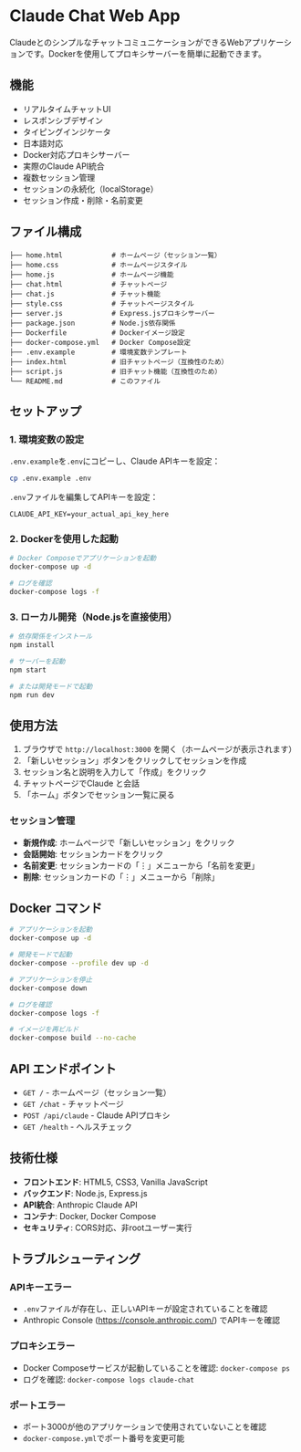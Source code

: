 # Claude Chat Web App

ClaudeとのシンプルなチャットコミュニケーションができるWebアプリケーションです。Dockerを使用してプロキシサーバーを簡単に起動できます。

## 機能

- リアルタイムチャットUI
- レスポンシブデザイン
- タイピングインジケータ
- 日本語対応
- Docker対応プロキシサーバー
- 実際のClaude API統合
- 複数セッション管理
- セッションの永続化（localStorage）
- セッション作成・削除・名前変更

## ファイル構成

```
├── home.html            # ホームページ（セッション一覧）
├── home.css             # ホームページスタイル
├── home.js              # ホームページ機能
├── chat.html            # チャットページ
├── chat.js              # チャット機能
├── style.css            # チャットページスタイル
├── server.js            # Express.jsプロキシサーバー
├── package.json         # Node.js依存関係
├── Dockerfile           # Dockerイメージ設定
├── docker-compose.yml   # Docker Compose設定
├── .env.example         # 環境変数テンプレート
├── index.html           # 旧チャットページ（互換性のため）
├── script.js            # 旧チャット機能（互換性のため）
└── README.md            # このファイル
```

## セットアップ

### 1. 環境変数の設定

`.env.example`を`.env`にコピーし、Claude APIキーを設定：

```bash
cp .env.example .env
```

`.env`ファイルを編集してAPIキーを設定：
```
CLAUDE_API_KEY=your_actual_api_key_here
```

### 2. Dockerを使用した起動

```bash
# Docker Composeでアプリケーションを起動
docker-compose up -d

# ログを確認
docker-compose logs -f
```

### 3. ローカル開発（Node.jsを直接使用）

```bash
# 依存関係をインストール
npm install

# サーバーを起動
npm start

# または開発モードで起動
npm run dev
```

## 使用方法

1. ブラウザで `http://localhost:3000` を開く（ホームページが表示されます）
2. 「新しいセッション」ボタンをクリックしてセッションを作成
3. セッション名と説明を入力して「作成」をクリック
4. チャットページでClaude と会話
5. 「ホーム」ボタンでセッション一覧に戻る

### セッション管理
- **新規作成**: ホームページで「新しいセッション」をクリック
- **会話開始**: セッションカードをクリック
- **名前変更**: セッションカードの「⋮」メニューから「名前を変更」
- **削除**: セッションカードの「⋮」メニューから「削除」

## Docker コマンド

```bash
# アプリケーションを起動
docker-compose up -d

# 開発モードで起動
docker-compose --profile dev up -d

# アプリケーションを停止
docker-compose down

# ログを確認
docker-compose logs -f

# イメージを再ビルド
docker-compose build --no-cache
```

## API エンドポイント

- `GET /` - ホームページ（セッション一覧）
- `GET /chat` - チャットページ
- `POST /api/claude` - Claude APIプロキシ
- `GET /health` - ヘルスチェック

## 技術仕様

- **フロントエンド**: HTML5, CSS3, Vanilla JavaScript
- **バックエンド**: Node.js, Express.js
- **API統合**: Anthropic Claude API
- **コンテナ**: Docker, Docker Compose
- **セキュリティ**: CORS対応、非rootユーザー実行

## トラブルシューティング

### APIキーエラー
- `.env`ファイルが存在し、正しいAPIキーが設定されていることを確認
- Anthropic Console (https://console.anthropic.com/) でAPIキーを確認

### プロキシエラー
- Docker Composeサービスが起動していることを確認: `docker-compose ps`
- ログを確認: `docker-compose logs claude-chat`

### ポートエラー
- ポート3000が他のアプリケーションで使用されていないことを確認
- `docker-compose.yml`でポート番号を変更可能